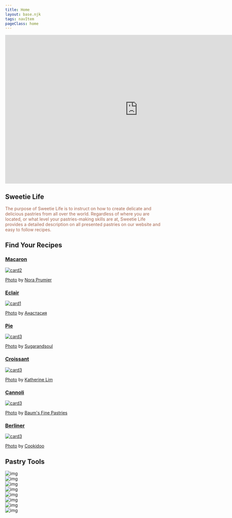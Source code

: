 ```yaml
---
title: Home
layout: base.njk
tags: navItem
pageClass: home
---
```

<body>
  <article class="backgroundpink">
    <div class="hero">
    <div class="hero-video">
      <div class="videoWrapper ratio-16-9">
      <iframe class="videocontent" width="853" height="480" src="https://www.youtube.com/embed/2rOcCug6heU" title="YouTube video player" frameborder="0" allow="accelerometer; autoplay; clipboard-write; encrypted-media; gyroscope; picture-in-picture" allowfullscreen></iframe>
      </div>
    </div>
    <div class="herotext">
      <h1>Sweetie Life</h1>
      <p style="color:#A7664E;">The purpose of Sweetie Life is to instruct on how to create delicate and delicious pastries from all over the world. Regardless of where you are located, or what level your pastries-making skills are at, Sweetie Life provides a detailed description on all presented pastries on our website and easy to follow recipes.</p>
    </div>
    </div>
    </div>
 
</article>

<!--  <div class="search">
    <form>
					<label>
						<input type="text" size="25" name="gr">
					</label>
					<input type="submit" value="search" class="btn">
				</form>
  </div>-->
 
  <section class="container">
     <h1 class="title">Find Your Recipes</h1>
      <div class="home_container" >
        <div class="card"> <a href="/r-macaron">
          <h3>Macaron</h3 style="color:##FFC6E8;">
          <img src="/images/s-m.jpg" alt="card2">
           <p class="credit"><a href="https://www.flickr.com/photos/nora_prumier/33395060056/in/photolist-ST1pTw-rHcsLT-rdZu4f-VzNRFH-rpLYU1-CSW6vJ-2ehZ8s1-LGuZ4Y-yh1Tfh-Cah3EG-8RzMmG-SRxtGm-LKaKTh-rbqPoJ-Mx9Jjx-Pip4pY-Kijfo9-LU91So-EhKAAg-ENVs93-zbJvkS-BAiTZr-22oYcct-CpbDBR-22PbCDc-27iW3En-JTZwjR-8RYzK3-qUNcVS-GNUA88-WBZ1iH-vuWwz8-JhdxFr-GXTVoa-AH3okp-236KjLW-tyj6hY-vpCQhk-v7Hp4d-36ERNq-xfaYoH-215u3Y3-RgRZhN-y18iKq-BSvsb1-z8HHHf-UGzCMZ-qLpNtT-qvCoe4-VSCV4A">Photo</a> by <a href="https://www.flickr.com/photos/laurelquist/">Nora Prumier</a></p>
        </a></div>
      <div class="card"><a href="/r-eclair">
          <h3>Eclair</h3>
          <img src="/images/s-eclairs.jpg" alt="card1">
          <p class="credit"><a href="https://www.pexels.com/photo/frosted-eclairs-8365696/">Photo</a> by <a href="https://www.pexels.com/@69816215/">Анастасия</a></p>
      </a></div>
      <div class="card"><a href="/r-pie">
        <h3>Pie</h3>
        <img src="/images/s-pie2.jpg" alt="card3">
         <p class="credit"><a href="https://www.sugarandsoul.co/air-fryer-pumpkin-pie/">Photo</a> by <a href="https://www.sugarandsoul.co/">Sugarandsoul</a></p>
      </a></div>
      <div class="card"><a href="/r-croissant">
        <h3>Croissant</h3>
        <img src="/images/s-cro.jpg" alt="card3">
         <p class="credit"><a href="https://www.flickr.com/photos/ultrakml/32708308983/in/photolist-rfQ3uw-qwiys3-RQjCHM-CVXGvx-CXCiGZ-SeD989-TkMK7z-GAaTuR-tnf2BX-sGEnY9-XYs4Sm-KmCFsX-AeFPZt-29advba-T6Ymw3-sEyRJt-HJjBdP-rNfghW-qTxr3u-qTxq8y-vwU4YD-28LwuLW-F2ksc8-Xth7XL-Tm9SaX-ESErUE-K4KBMo-ANTTtS-Y9Mewi-KAz9qe-LUXrw1-22qWfqF-rKuPKa-rTAXLr-JHJKW6-XVM2Fn-28PimJz-yE6WXr-x1EFVt-srKgyN-sczNZk-KDP9WD-HCAU5F-AaTj9d-AaTnP9-CMSJew-T9n1Ln-Jp7wMF-FDR4hH-qwiyUL/">Photo</a> by  <a href="https://live.staticflickr.com/2880/32708308983_8f5b6621c8_b.jpg">Katherine Lim</a></p>
      </div>
       <div class="card"><a href="/r-cannoli">
        <h3>Cannoli</h3>
        <img src="/images/s-car.jpg" alt="card3">
         <p class="credit"><a href="https://www.flickr.com/photos/baumsfinepastries/41390385841/in/photolist-264wxG6-5QzTMA-K99T3A-E5g9Kc-K1JNWD-rkiqCX-U7HMeM-r5Tgg4-HJDnXs-xjLgWD-HGVEeY-JmUENW-JSqyFN-G8M23b-2aMiYm2-JYuAsw-K8GeSD-28EFNT-HpN39w-PXVRK-tggN16-JeEZPt-MVEPaY-VPqjYP-R5xVuD-vgqE86-GwrfKd-CPqbpQ-wb5Lym-NjgRFf-Ab2QB7-227sTJc-yAqZ6R-JmYcrn-KbsjKF-JmYhav-KfvW5U-JmYhka-JmY8hF-22bg281-s8QRgi-GUykfF-J8kk9u-EunAnz-vhv9uc-w1y1jz-rDhCwT-JeEZMV-ToS7U2-qAp5HE">Photo</a> by <a href="https://www.flickr.com/photos/baumsfinepastries/">Baum's Fine Pastries</a></p>
      </div>
       <div class="card"><a href="/r-berliner">
        <h3>Berliner</h3>
        <img src="/images/s-ber.jpg" alt="card3">
         <p class="credit"><a href="https://cookidoo.com.cn/recipes/recipe/en-CN/r258637">Photo</a> by <a href="https://cookidoo.com.cn/foundation/en-CN">Cookidoo</a></p>
      </div>
      </div>


  </section>

  <section class="container">
    <h1 class="title">Pastry Tools</h1>
    <div class="lesson">
      <div class="lessoncard">
       <img src="/images/FlourSifter.jpg" alt="img">
       </div>
      <div class="lessoncard">
       <img src="/images/DigitalKitchenScale.jpg" alt="img">
       </div>
      <div class="lessoncard">
       <img src="/images/MeasuringCups.jpg" alt="img">
       </div>
      <div class="lessoncard">
       <img src="/images/steel-cooling-rack-o.jpg" alt="img">
       </div>
       <div class="lessoncard">
       <img src="/images/whitePastryBrush.jpg" alt="img">
       </div>
       <div class="lessoncard">
       <img src="/images/FlourSifter.jpg" alt="img">
       </div>
       <div class="lessoncard">
       <img src="/images/FlourSifter.jpg" alt="img">
       </div>
       <div class="lessoncard">
       <img src="/images/FlourSifter.jpg" alt="img">
       </div>
       </div><!--end-->
    </div>
  </section>
  
 <script src="script.js"></script>
</body>

